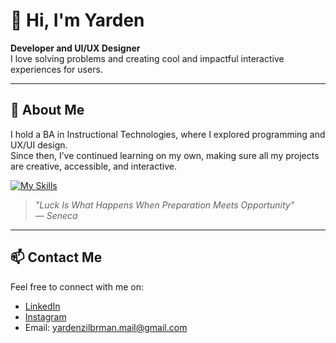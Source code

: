 # 👋 Hi, I'm Yarden  
**Developer and UI/UX Designer**  
I love solving problems and creating cool and impactful interactive experiences for users.

---

## 🌟 About Me  
  I hold a BA in Instructional Technologies, where I explored programming and UX/UI design.
  <br>Since then, I’ve continued learning on my own, making sure all my projects are creative, accessible, and interactive.

  [![My Skills](https://skillicons.dev/icons?i=html,css,js,cs,figma,unity,threejs,react)](https://skillicons.dev)
> *"Luck Is What Happens When Preparation Meets Opportunity"*  
  — *Seneca*
---

## 📫 Contact Me  
Feel free to connect with me on:  
- <a href="https://www.linkedin.com/in/yarden-zilberman-graphic-and-game-design/" target="_blank">LinkedIn</a>
- <a href="https://www.instagram.com/hapy_toon/" target="_blank">Instagram</a>
- Email: [yardenzilbrman.mail@gmail.com](mailto:yardenzilbrman.mail@gmail.com)
